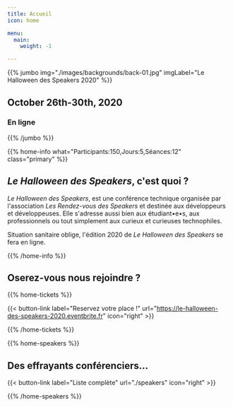 ```yaml
---
title: Accueil
icon: home

menu:
  main:
    weight: -1

---
```


<!-- ... -->

{{% jumbo img="./images/backgrounds/back-01.jpg" imgLabel="Le Halloween des Speakers 2020" %}}


## October 26th-30th, 2020
### En ligne

<!-- ... -->

{{% /jumbo %}}



<!-- ... -->

{{% home-info what="Participants:150,Jours:5,Séances:12" class="primary" %}}

## *Le Halloween des Speakers*, c'est quoi ?

*Le Halloween des Speakers*, est une conférence technique organisée par l'association *Les Rendez-vous des Speakers* et destinée aux développeurs et développeuses. Elle s'adresse aussi bien aux étudiant•e•s, aux professionnels ou tout simplement aux curieux et curieuses technophiles.

Situation sanitaire oblige, l'édition 2020 de *Le Halloween des Speakers* se fera en ligne.

{{% /home-info %}}

<!-- ... -->

## Oserez-vous nous rejoindre ?

{{% home-tickets %}}

{{< button-link label="Reservez votre place !"
                url="https://le-halloween-des-speakers-2020.eventbrite.fr"
                icon="right" >}}

{{% /home-tickets %}}


<!-- ... -->
{{% home-speakers %}}
## Des effrayants conférenciers...

{{< button-link label="Liste complète"
                url="./speakers"
                icon="right" >}}

{{% /home-speakers %}}

<!-- ... -->
<!--
{{% home-location
    image="/images/map.jpg"
    address="20 Rue Duquesne, 29200 Brest, France"
    latitude="48.3918316"
    longitude="-4.4883138" %}}

## Le lieu

### Faculté de Lettres et Sciences Humaines

La Faculté de Lettres et Sciences Humaines, en plein coeur de Brest, 
accueillira à nouveau cette année le La Rentrée des Speakers.

{{% /home-location %}}

<!-- ... -->
<!--
{{% youtube-section 

    title="Aftermovie La Rentrée des Speakers 2019" 
    link="q_dndapuilI" %}}

<!-- ... -->

